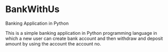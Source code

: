 # BankWithUs
Banking Application in Python

This is a simple banking application in Python programming language in which a new user can create bank account and then withdraw and deposit amount by using the account the account no.
